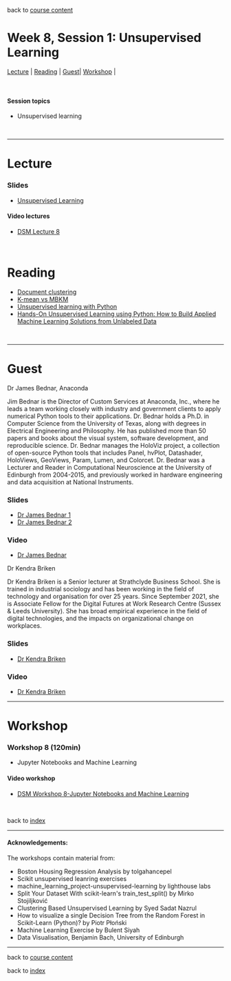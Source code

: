 back to [course content](index#course_organisation)


# Week 8, Session 1: Unsupervised Learning

[Lecture](#lecture) | [Reading](#reading) | [Guest](#guest)| [Workshop](#workshop) | 
<p><br /></p>

#### Session topics

* Unsupervised learning

<p>&nbsp;</p>

***

# Lecture 

### Slides
* [Unsupervised Learning](Files/Data_Science_in_Manufacturing-Week_8_Unsupervised.pdf)

#### Video lectures
* [DSM Lecture 8]()


<br />

  
# Reading 
<a name = "reading"></a>

* [Document clustering](https://scikit-learn.org/stable/auto_examples/text/plot_document_clustering.html#sphx-glr-auto-examples-text-plot-document-clustering-py)
* [K-mean vs MBKM](https://scikit-learn.org/stable/auto_examples/cluster/plot_mini_batch_kmeans.html#sphx-glr-auto-examples-cluster-plot-mini-batch-kmeans-py)
* [Unsupervised learning with Python](https://trenton3983.github.io/files/projects/2021-03-29_unsupervised_learning_in_python/2021-03-29_unsupervised_learning_in_python.html)
* [Hands-On Unsupervised Learning using Python: How to Build Applied Machine Learning Solutions from Unlabeled Data](https://github.com/aapatel09/handson-unsupervised-learning/tree/master)


<p>&nbsp;</p>

***
# Guest 

Dr James Bednar, Anaconda

Jim Bednar is the Director of Custom Services at Anaconda, Inc., where he leads a team working closely with industry and government clients to apply numerical Python tools to their applications. Dr. Bednar holds a Ph.D. in Computer Science from the University of Texas, along with degrees in Electrical Engineering and Philosophy. He has published more than 50 papers and books about the visual system, software development, and reproducible science. Dr. Bednar manages the HoloViz project, a collection of open-source Python tools that includes Panel, hvPlot, Datashader, HoloViews, GeoViews, Param, Lumen, and Colorcet. Dr. Bednar was a Lecturer and Reader in Computational Neuroscience at the University of Edinburgh from 2004-2015, and previously worked in hardware engineering and data acquisition at National Instruments.

### Slides
* [Dr James Bednar 1](Files/JB_1.pdf)
* [Dr James Bednar 2](Files/JB_2.pdf)

### Video 
* [Dr James Bednar](https://uoe.sharepoint.com/:v:/r/sites/DS4M_9-23/Shared%20Documents/General/Recordings/guest_talk_with_Jim_Bednar.mp4?csf=1&web=1&e=kslJdQ)

Dr Kendra Briken

Dr Kendra Briken is a Senior lecturer at Strathclyde Business School. She is trained in industrial sociology and has been working in the field of technology and organisation for over 25 years. Since September 2021, she is Associate Fellow for the Digital Futures at Work Research Centre (Sussex & Leeds University). She has broad empirical experience in the field of digital technologies, and the impacts on organizational change on workplaces.

### Slides
* [Dr Kendra Briken](Files/KB.pdf)

### Video 
* [Dr Kendra Briken]()


***

# Workshop

<a name = "workshop"></a>
### Workshop 8  (120min)

* Jupyter Notebooks and Machine Learning 
 

#### Video workshop
* [DSM Workshop 8-Jupyter Notebooks and Machine Learning](https://uoe.sharepoint.com/:v:/r/sites/DS4M_9-23/Shared%20Documents/General/Week_8/DSM_Workshop_week_8.mp4?csf=1&web=1&e=8ZSb3f)

<p>&nbsp;</p>


back to [index](index#course_organisation)

***
  

#### Acknowledgements:

The workshops contain material from:
* Boston Housing Regression Analysis by tolgahancepel
* Scikit unsupervised leanring exercises
* machine_learning_project-unsupervised-learning by lighthouse labs
* Split Your Dataset With scikit-learn's train_test_split() by Mirko Stojiljković 
* Clustering Based Unsupervised Learning by Syed Sadat Nazrul
* How to visualize a single Decision Tree from the Random Forest in Scikit-Learn (Python)? by Piotr Płoński
* Machine Learning Exercise by Bulent Siyah
* Data Visualisation, Benjamin Bach, University of Edinburgh

***

back to [course content](index#course_organisation)

 back to [index](index.md)
